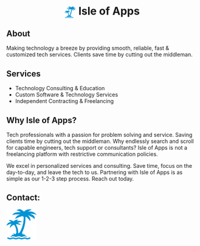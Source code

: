 <h1 align="center"> <img align="center" src="palm5.png" alt="dominica" height="30" width="30" /> Isle of Apps</h1>

## About
Making technology a breeze by providing smooth, reliable, fast & customized tech services. Clients save time by cutting out the middleman.

## Services
- Technology Consulting & Education
- Custom Software & Technology Services
- Independent Contracting & Freelancing

## Why Isle of Apps?
<p>Tech professionals with a passion for problem solving and service. Saving clients time by cutting out the middleman. Why endlessly search and scroll for capable engineers, tech support or consultants? Isle of Apps is not a freelancing platform with restrictive communication policies.</p>

<p>We excel in personalized services and consulting. Save time, focus on the day-to-day, and leave the tech to us. Partnering with Isle of Apps is as simple as our 1-2-3 step process. Reach out today.</p>


## Contact:
<p align="left">
<a href="https://linkedin.com/in/dominica4realestate" target="blank"><img align="center" src="palm5.png" alt="dominica" height="80" width="80" /></a>
</p>
